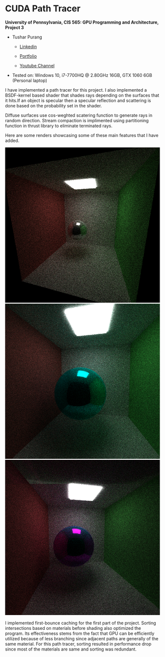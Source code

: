 CUDA Path Tracer
================

**University of Pennsylvania, CIS 565: GPU Programming and Architecture, Project 3**

* Tushar Purang

  * [Linkedin](https://www.linkedin.com/in/tpurang/)

  * [Portfolio](http://tushvr.com/)

  * [Youtube Channel](https://www.youtube.com/channel/UC9ZTxWcJjCSAJDC54dPNbKw?view_as=subscriber)

* Tested on: Windows 10, i7-7700HQ @ 2.80GHz 16GB, GTX 1060 6GB (Personal laptop)


I have implemented a path tracer for this project. I also implemented a BSDF-kernel based shader that shades rays depending on the surfaces that it hits.If an object is specular then a specular reflection and scattering is done based on the probability set in the shader.

 Diffuse surfaces use cos-weghted scatering function to generate rays in random direction. Stream compaction is implimented using partitioning function in thrust library to eliminate terminated rays.

Here are some renders showcasing some of these main features that I have added.

<img src="img\cornell.2021-06-03_08-34-14z.71samp.png" style="zoom:80%;" />



<img src="\img\cornell.2021-06-10_01-26-46z.95samp.png" style="zoom:80%;" />

<img src="\img\cornell.2021-06-10_01-13-06z.90samp.png" style="zoom:80%;" />

I implemented first-bounce caching for the first part of the project. Sorting intersections based on materials before shading also optimized the program. Its effectiveness stems from the fact that GPU can be efficiently utilized because of less branching since adjacent paths are generally of the same material. For this path tracer, sorting resulted in performance drop since most of the materials are same and sorting was redundant.